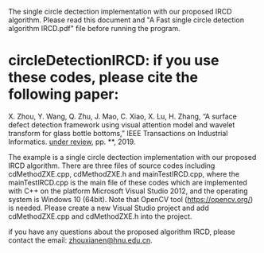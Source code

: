 The single circle dectection implementation with our proposed IRCD algorithm. Please read this document and "A Fast single circle detection algorithm IRCD.pdf" file before running the program.

# circleDetectionIRCD: if you use these codes, please cite the following paper:
 X. Zhou, Y. Wang, Q. Zhu, J. Mao, C. Xiao, X. Lu, H. Zhang,
“A surface defect detection framework using visual attention
model and wavelet transform for glass bottle bottoms,”  IEEE Transactions on Industrial Informatics.
[under review](https://****), pp. **, 2019.

The example is a single circle dectection implementation with our proposed IRCD algorithm. There are three files of source codes including cdMethodZXE.cpp, cdMethodZXE.h and mainTestIRCD.cpp, where the mainTestIRCD.cpp is the main file of these codes which are implemented with C++ on the platform Microsoft Visual Studio 2012, and the operating system is Windows 10 (64bit). Note that OpenCV tool (https://opencv.org/) is needed. Please create a new Visual Studio project and add cdMethodZXE.cpp and cdMethodZXE.h into the project. 

if you have any questions about the proposed algorithm IRCD, please contact the email: zhouxianen@hnu.edu.cn.
